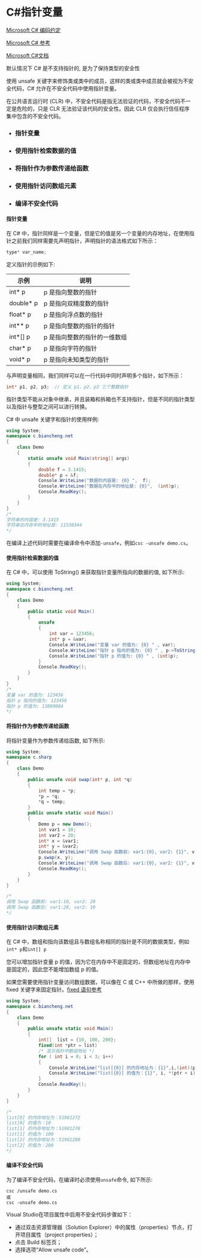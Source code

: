 # C#指针变量

[Microsoft C# 编码约定](https://learn.microsoft.com/zh-cn/dotnet/csharp/fundamentals/coding-style/coding-conventions)

[Microsoft C# 参考](https://learn.microsoft.com/zh-cn/previous-versions/visualstudio/visual-studio-2012/618ayhy6(v=vs.110))

[Microsoft C#文档](https://learn.microsoft.com/zh-cn/dotnet/csharp/)

默认情况下 C# 是不支持指针的, 是为了保持类型的安全性

使用 unsafe 关键字来修饰类或类中的成员，这样的类或类中成员就会被视为不安全代码，C# 允许在不安全代码中使用指针变量。

在公共语言运行时 (CLR) 中，不安全代码是指无法验证的代码，不安全代码不一定是危险的，只是 CLR 无法验证该代码的安全性。因此 CLR 仅会执行信任程序集中包含的不安全代码。



- ### 指针变量

- ### 使用指针检索数据的值

- ### 将指针作为参数传递给函数

- ### 使用指针访问数组元素

- ### 编译不安全代码

> 

#### 指针变量

在 C# 中，指针同样是一个变量，但是它的值是另一个变量的内存地址，在使用指针之前我们同样需要先声明指针，声明指针的语法格式如下所示：

```C#
type* var_name;
```

定义指针的示例如下:

| 示例      | 说明                         |
| --------- | ---------------------------- |
| int* p    | p 是指向整数的指针           |
| double* p | p 是指向双精度数的指针       |
| float* p  | p 是指向浮点数的指针         |
| int** p   | p 是指向整数的指针的指针     |
| int*[] p  | p 是指向整数的指针的一维数组 |
| char* p   | p 是指向字符的指针           |
| void* p   | p 是指向未知类型的指针       |

与声明变量相同，我们同样可以在一行代码中同时声明多个指针，如下所示：

```C#
int* p1, p2, p3;  // 定义 p1、p2、p3 三个整数指针
```

指针类型不能从对象中继承，并且装箱和拆箱也不支持指针，但是不同的指针类型以及指针与整型之间可以进行转换。

 C# 中 unsafe 关键字和指针的使用样例:

```C#
using System;
namespace c.biancheng.net
{
    class Demo
    {
        static unsafe void Main(string[] args)
        {
            double f = 3.1415;
            double* p = &f;
            Console.WriteLine("数据的内容是: {0} ",  f);
            Console.WriteLine("数据在内存中的地址是: {0}",  (int)p);
            Console.ReadKey();
        }
    }
}
/*
字符串的内容是: 3.1415
字符串在内存中的地址是: 11530344
*/
```

在编译上述代码时需要在编译命令中添加`-unsafe`，例如`csc -unsafe demo.cs`。

#### 使用指针检索数据的值

在 C# 中，可以使用 ToString() 来获取指针变量所指向的数据的值, 如下所示:

```C#
using System;
namespace c.biancheng.net
{
    class Demo
    {
        public static void Main()
        {
            unsafe
            {
                int var = 123456;
                int* p = &var;
                Console.WriteLine("变量 var 的值为: {0} " , var);
                Console.WriteLine("指针 p 指向的值为: {0} " , p->ToString());
                Console.WriteLine("指针 p 的值为: {0} " , (int)p);
            }
            Console.ReadKey();
        }
    }
}
/*
变量 var 的值为: 123456
指针 p 指向的值为: 123456
指针 p 的值为: 13889084
*/
```



#### 将指针作为参数传递给函数

将指针变量作为参数传递给函数, 如下所示: 

```C#
using System;
namespace c.sharp
{
    class Demo
    {
        public unsafe void swap(int* p, int *q)
        {
            int temp = *p;
            *p = *q;
            *q = temp;
        }
        public unsafe static void Main()
        {
            Demo p = new Demo();
            int var1 = 10;
            int var2 = 20;
            int* x = &var1;
            int* y = &var2;
            Console.WriteLine("调用 Swap 函数前: var1:{0}, var2: {1}", var1, var2);
            p.swap(x, y);
            Console.WriteLine("调用 Swap 函数后: var1:{0}, var2: {1}", var1, var2);
            Console.ReadKey();
        }
    }
}

/*
调用 Swap 函数前: var1:10, var2: 20
调用 Swap 函数后: var1:20, var2: 10
*/
```



#### 使用指针访问数组元素

在 C# 中，数组和指向该数组且与数组名称相同的指针是不同的数据类型，例如`int* p`和`int[] p`

您可以增加指针变量 p 的值，因为它在内存中不是固定的，但数组地址在内存中是固定的，因此您不能增加数组 p 的值。

如果您需要使用指针变量访问数组数据，可以像在 C 或 C++ 中所做的那样，使用 fixed 关键字来固定指针。[fixed 语句参考](https://learn.microsoft.com/zh-cn/previous-versions/f58wzh21(v=vs.110)?redirectedfrom=MSDN)

```C#
using System;
namespace c.biancheng.net
{
    class Demo
    {
        public unsafe static void Main()
        {
            int[]  list = {10, 100, 200};
            fixed(int *ptr = list)
            /* 显示指针中数组地址 */
            for ( int i = 0; i < 3; i++)
            {
                Console.WriteLine("list[{0}] 的内存地址为：{1}",i,(int)(ptr + i));
                Console.WriteLine("list[{0}] 的值为：{1}", i, *(ptr + i));
            }
            Console.ReadKey();
        }
    }
}

/*
list[0] 的内存地址为：51981272
list[0] 的值为：10
list[1] 的内存地址为：51981276
list[1] 的值为：100
list[2] 的内存地址为：51981280
list[2] 的值为：200
*/
```



#### 编译不安全代码

为了编译不安全代码，在编译时必须使用`unsafe`命令, 如下所示:

```
csc /unsafe demo.cs
或
csc -unsafe demo.cs
```

 Visual Studio在项目属性中启用不安全代码步骤如下：

- 通过双击资源管理器（Solution Explorer）中的属性（properties）节点，打开项目属性（project properties）；
- 点击 Build 标签页；
- 选择选项“Allow unsafe code”。
